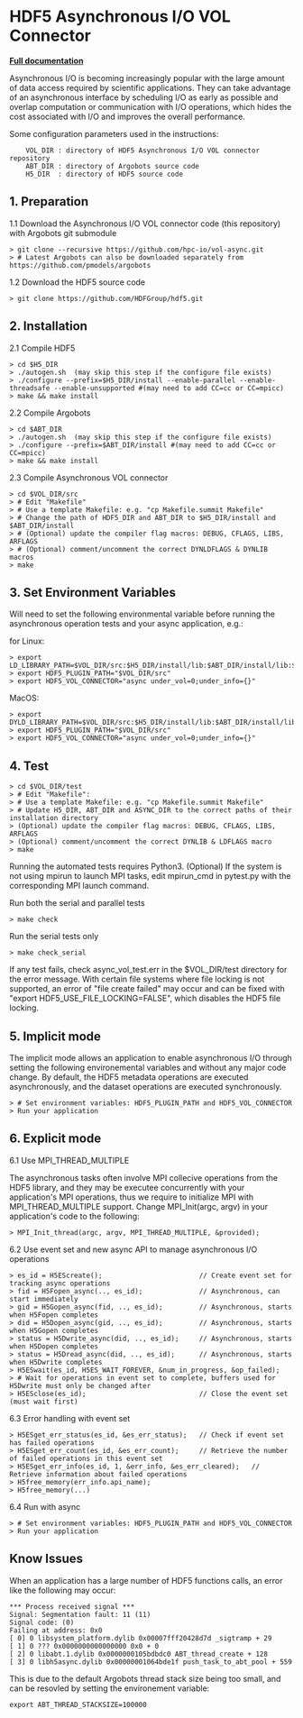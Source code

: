 # HDF5 Asynchronous I/O VOL Connector

[**Full documentation**](https://hdf5-vol-async.readthedocs.io)

Asynchronous I/O is becoming increasingly popular with the large amount of data access required by scientific applications. They can take advantage of an asynchronous interface by scheduling I/O as early as possible and overlap computation or communication with I/O operations, which hides the cost associated with I/O and improves the overall performance.

Some configuration parameters used in the instructions:

        VOL_DIR : directory of HDF5 Asynchronous I/O VOL connector repository
        ABT_DIR : directory of Argobots source code
        H5_DIR  : directory of HDF5 source code

## 1. Preparation

1.1 Download the Asynchronous I/O VOL connector code (this repository) with Argobots git submodule 

    > git clone --recursive https://github.com/hpc-io/vol-async.git
    > # Latest Argobots can also be downloaded separately from https://github.com/pmodels/argobots

1.2 Download the HDF5 source code

    > git clone https://github.com/HDFGroup/hdf5.git

## 2. Installation

2.1 Compile HDF5

    > cd $H5_DIR
    > ./autogen.sh  (may skip this step if the configure file exists)
    > ./configure --prefix=$H5_DIR/install --enable-parallel --enable-threadsafe --enable-unsupported #(may need to add CC=cc or CC=mpicc)
    > make && make install

2.2 Compile Argobots

    > cd $ABT_DIR
    > ./autogen.sh  (may skip this step if the configure file exists)
    > ./configure --prefix=$ABT_DIR/install #(may need to add CC=cc or CC=mpicc)
    > make && make install

2.3 Compile Asynchronous VOL connector

    > cd $VOL_DIR/src
    > # Edit "Makefile"
    > # Use a template Makefile: e.g. "cp Makefile.summit Makefile"
    > # Change the path of HDF5_DIR and ABT_DIR to $H5_DIR/install and $ABT_DIR/install
    > # (Optional) update the compiler flag macros: DEBUG, CFLAGS, LIBS, ARFLAGS
    > # (Optional) comment/uncomment the correct DYNLDFLAGS & DYNLIB macros
    > make

## 3. Set Environment Variables

Will need to set the following environmental variable before running the asynchronous operation tests and your async application, e.g.:

for Linux:

    > export LD_LIBRARY_PATH=$VOL_DIR/src:$H5_DIR/install/lib:$ABT_DIR/install/lib:$LD_LIBRARY_PATH
    > export HDF5_PLUGIN_PATH="$VOL_DIR/src"
    > export HDF5_VOL_CONNECTOR="async under_vol=0;under_info={}" 

MacOS:

    > export DYLD_LIBRARY_PATH=$VOL_DIR/src:$H5_DIR/install/lib:$ABT_DIR/install/lib:$DYLD_LIBRARY_PATH
    > export HDF5_PLUGIN_PATH="$VOL_DIR/src"
    > export HDF5_VOL_CONNECTOR="async under_vol=0;under_info={}" 

## 4. Test

    > cd $VOL_DIR/test
    > # Edit "Makefile":
    > # Use a template Makefile: e.g. "cp Makefile.summit Makefile"
    > # Update H5_DIR, ABT_DIR and ASYNC_DIR to the correct paths of their installation directory
    > (Optional) update the compiler flag macros: DEBUG, CFLAGS, LIBS, ARFLAGS
    > (Optional) comment/uncomment the correct DYNLIB & LDFLAGS macro
    > make
    
Running the automated tests requires Python3.
(Optional) If the system is not using mpirun to launch MPI tasks, edit mpirun_cmd in pytest.py with the corresponding MPI launch command.
    
Run both the serial and parallel tests

    > make check

Run the serial tests only

    > make check_serial

If any test fails, check async_vol_test.err in the $VOL_DIR/test directory for the error message. 
With certain file systems where file locking is not supported, an error of "file create failed" may occur and can be fixed with "export HDF5_USE_FILE_LOCKING=FALSE", which disables the HDF5 file locking.

## 5. Implicit mode

The implicit mode allows an application to enable asynchronous I/O through setting the following environemental variables and without any major code change. 
By default, the HDF5 metadata operations are executed asynchronously, and the dataset operations are executed synchronously.

    > # Set environment variables: HDF5_PLUGIN_PATH and HDF5_VOL_CONNECTOR
    > Run your application

## 6. Explicit mode

6.1 Use MPI_THREAD_MULTIPLE

The asynchronous tasks often involve MPI collecive operations from the HDF5 library, and they may be executee concurrently with your application's MPI operations, 
thus we require to initialize MPI with MPI_THREAD_MULTIPLE support. Change MPI_Init(argc, argv) in your application's code to the following:

    > MPI_Init_thread(argc, argv, MPI_THREAD_MULTIPLE, &provided);
        
6.2 Use event set and new async API to manage asynchronous I/O operations

    > es_id = H5EScreate();                        // Create event set for tracking async operations
    > fid = H5Fopen_async(.., es_id);              // Asynchronous, can start immediately
    > gid = H5Gopen_async(fid, .., es_id);         // Asynchronous, starts when H5Fopen completes
    > did = H5Dopen_async(gid, .., es_id);         // Asynchronous, starts when H5Gopen completes
    > status = H5Dwrite_async(did, .., es_id);     // Asynchronous, starts when H5Dopen completes
    > status = H5Dread_async(did, .., es_id);      // Asynchronous, starts when H5Dwrite completes
    > H5ESwait(es_id, H5ES_WAIT_FOREVER, &num_in_progress, &op_failed); 
    > # Wait for operations in event set to complete, buffers used for H5Dwrite must only be changed after
    > H5ESclose(es_id);                            // Close the event set (must wait first)

6.3 Error handling with event set

    > H5ESget_err_status(es_id, &es_err_status);   // Check if event set has failed operations
    > H5ESget_err_count(es_id, &es_err_count);     // Retrieve the number of failed operations in this event set
    > H5ESget_err_info(es_id, 1, &err_info, &es_err_cleared);   // Retrieve information about failed operations 
    > H5free_memory(err_info.api_name);
    > H5free_memory(...)

6.4 Run with async

    > # Set environment variables: HDF5_PLUGIN_PATH and HDF5_VOL_CONNECTOR
    > Run your application

## Know Issues
When an application has a large number of HDF5 functions calls, an error like the following may occur:

    *** Process received signal ***
    Signal: Segmentation fault: 11 (11)
    Signal code: (0)
    Failing at address: 0x0
    [ 0] 0 libsystem_platform.dylib 0x00007fff20428d7d _sigtramp + 29
    [ 1] 0 ??? 0x0000000000000000 0x0 + 0
    [ 2] 0 libabt.1.dylib 0x0000000105bdbdc0 ABT_thread_create + 128
    [ 3] 0 libh5async.dylib 0x00000001064bde1f push_task_to_abt_pool + 559
   
This is due to the default Argobots thread stack size being too small, and can be resovled by setting the environement variable:

    export ABT_THREAD_STACKSIZE=100000

